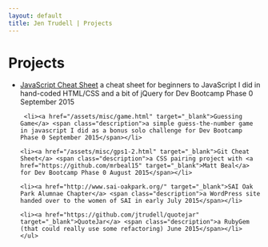 ```yaml
---
layout: default
title: Jen Trudell | Projects
---
```


<div class="post">
	<h1 class="pageTitle">Projects</h1>
	<p class="intro"></p>
	<ul>
		<li><a href="/assets/misc/cheat-sheet.html" target="_blank">JavaScript Cheat Sheet</a> <span class="description">a cheat sheet for beginners to JavaScript I did in hand-coded HTML/CSS and a bit of jQuery for Dev Bootcamp Phase 0 September 2015</span></li>

     <li><a href="/assets/misc/game.html" target="_blank">Guessing Game</a> <span class="description">a simple guess-the-number game in javascript I did as a bonus solo challenge for Dev Bootcamp Phase 0 September 2015</span></li>

    <li><a href="/assets/misc/gps1-2.html" target="_blank">Git Cheat Sheet</a> <span class="description">a CSS pairing project with <a href="https://github.com/mrbeal15" target="_blank">Matt Beal</a> for Dev Bootcamp Phase 0 August 2015</span></li>

    <li><a href="http://www.sai-oakpark.org/" target="_blank">SAI Oak Park Alumnae Chapter</a> <span class="description">a WordPress site handed over to the women of SAI in early July 2015</span></li>

    <li><a href="https://github.com/jtrudell/quotejar" target="_blank">QuoteJar</a> <span class="description">a RubyGem (that could really use some refactoring) June 2015</span></li>
  	</ul>
</div>
